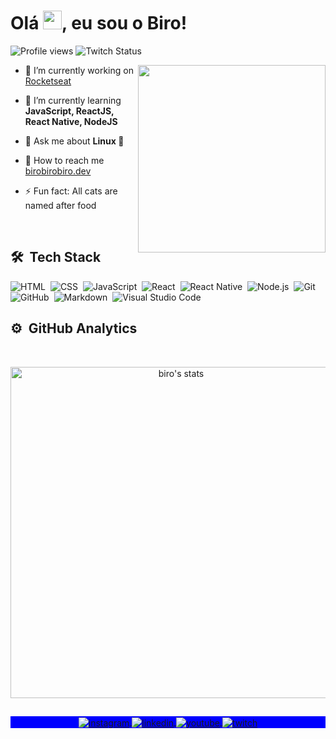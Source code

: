 
<h1 align="left">Olá <img src="https://raw.githubusercontent.com/kaueMarques/kaueMarques/master/hi.gif" width="30px">, eu sou o Biro!</h1>
<p align="left"> <img src="https://komarev.com/ghpvc/?username=birobirobiro&color=blueviolet" alt="Profile views" /> 

<img src="https://img.shields.io/twitch/status/birobirobiro?style=social" alt="Twitch Status" />
</p>

<img align="right" width="300em" height="300em" src="https://github.com/birobirobiro/birobirobiro/blob/master/animation_500_kv8i962g.gif?raw=true"/>

- 🔭  I’m currently working on [Rocketseat](https://github.com/rocketseat/)

- 🌱  I’m currently learning **JavaScript, ReactJS, React Native, NodeJS**

- 💬  Ask me about **Linux 🐧**

- 🚀  How to reach me  [birobirobiro.dev](https://birobirobiro.dev)

- ⚡ Fun fact: All cats are named after food

<br>

## 🛠 &nbsp;Tech Stack

![HTML](https://img.shields.io/badge/-HTML-05122A?style=flat&logo=HTML5)&nbsp;
![CSS](https://img.shields.io/badge/-CSS-05122A?style=flat&logo=CSS3&logoColor=1572B6)&nbsp;
![JavaScript](https://img.shields.io/badge/-JavaScript-05122A?style=flat&logo=javascript)&nbsp;
![React](https://img.shields.io/badge/-React-05122A?style=flat&logo=react)&nbsp;
![React Native](https://img.shields.io/badge/-React%20Native-05122A?style=flat&logo=react)&nbsp;
![Node.js](https://img.shields.io/badge/-Node.js-05122A?style=flat&logo=node.js)&nbsp;
![Git](https://img.shields.io/badge/-Git-05122A?style=flat&logo=git)&nbsp;
![GitHub](https://img.shields.io/badge/-GitHub-05122A?style=flat&logo=github)&nbsp;
![Markdown](https://img.shields.io/badge/-Markdown-05122A?style=flat&logo=markdown)&nbsp;
![Visual Studio Code](https://img.shields.io/badge/-Visual%20Studio%20Code-05122A?style=flat&logo=visual-studio-code&logoColor=007ACC)&nbsp;

## ⚙️ &nbsp;GitHub Analytics
<br>

<p align="center">
<img width="530em" src="https://github-readme-stats.vercel.app/api?username=birobirobiro&show_icons=true&theme=nightowl" alt="biro's stats"/>
</p>

##

<p align="center" style="background:blue">
  <a href="https://instagram.com/birobirobiro" target="_blank">
 <img align="center" src="https://img.shields.io/badge/-birobirobiro-05122A?style=flat&logo=instagram" alt="instagram"/>
</a>
<a href="https://linkedin.com/in/birobirobiro" target="_blank">
  <img align="center" src="https://img.shields.io/badge/-birobirobiro-05122A?style=flat&logo=linkedin" alt="linkedin"/>
</a>
<a href="https://youtube.com/birobirobiro" target="_blank">
 <img align="center" src="https://img.shields.io/badge/-birobirobiro-05122A?style=flat&logo=youtube" alt="youtube"/>
</a>
  <a href="https://twitch.com/birobirobiro" target="_blank">
 <img align="center" src="https://img.shields.io/badge/-birobirobiro-05122A?style=flat&logo=twitch" alt="twitch"/>
</a>
</p>
